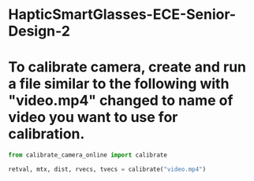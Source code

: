 # HapticSmartGlasses-ECE-Senior-Design-2

# To calibrate camera, create and run a file similar to the following with "video.mp4" changed to name of video you want to use for calibration.

```python
from calibrate_camera_online import calibrate

retval, mtx, dist, rvecs, tvecs = calibrate("video.mp4")
```
